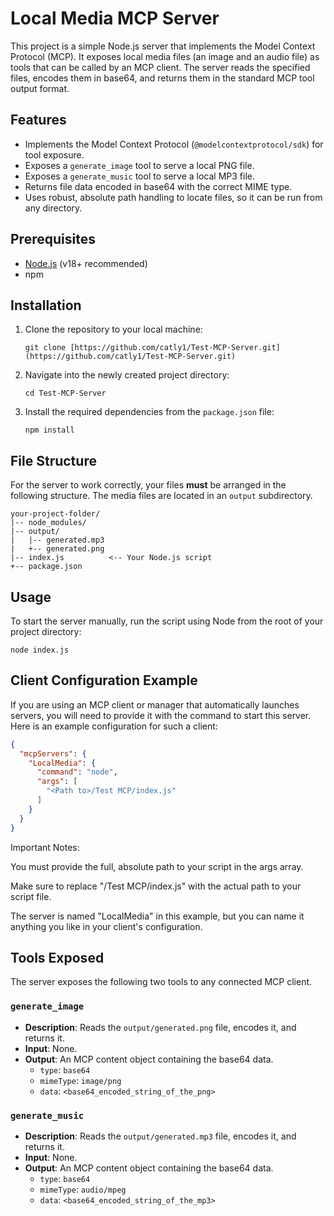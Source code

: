 # Local Media MCP Server

This project is a simple Node.js server that implements the Model Context Protocol (MCP). It exposes local media files (an image and an audio file) as tools that can be called by an MCP client. The server reads the specified files, encodes them in base64, and returns them in the standard MCP tool output format.

## Features

* Implements the Model Context Protocol (`@modelcontextprotocol/sdk`) for tool exposure.
* Exposes a `generate_image` tool to serve a local PNG file.
* Exposes a `generate_music` tool to serve a local MP3 file.
* Returns file data encoded in base64 with the correct MIME type.
* Uses robust, absolute path handling to locate files, so it can be run from any directory.

## Prerequisites

* [Node.js](https://nodejs.org/) (v18+ recommended)
* npm 

## Installation

1.  Clone the repository to your local machine:
    ```
    git clone [https://github.com/catly1/Test-MCP-Server.git](https://github.com/catly1/Test-MCP-Server.git)
    ```
2.  Navigate into the newly created project directory:
    ```
    cd Test-MCP-Server
    ```
3.  Install the required dependencies from the `package.json` file:
    ```
    npm install
    ```


## File Structure

For the server to work correctly, your files **must** be arranged in the following structure. The media files are located in an `output` subdirectory.

```
your-project-folder/
|-- node_modules/
|-- output/
|   |-- generated.mp3
|   +-- generated.png
|-- index.js          <-- Your Node.js script
+-- package.json
```
## Usage

To start the server manually, run the script using Node from the root of your project directory:

```
node index.js
```

## Client Configuration Example

If you are using an MCP client or manager that automatically launches servers, you will need to provide it with the command to start this server. Here is an example configuration for such a client:

```json
{
  "mcpServers": {
    "LocalMedia": {
      "command": "node",
      "args": [
        "<Path to>/Test MCP/index.js"
      ]
    }
  }
}
```
Important Notes:

You must provide the full, absolute path to your script in the args array.

Make sure to replace "<Path to>/Test MCP/index.js" with the actual path to your script file.

The server is named "LocalMedia" in this example, but you can name it anything you like in your client's configuration.

## Tools Exposed

The server exposes the following two tools to any connected MCP client.

### `generate_image`

* **Description**: Reads the `output/generated.png` file, encodes it, and returns it.
* **Input**: None.
* **Output**: An MCP content object containing the base64 data.
    * `type`: `base64`
    * `mimeType`: `image/png`
    * `data`: `<base64_encoded_string_of_the_png>`

### `generate_music`

* **Description**: Reads the `output/generated.mp3` file, encodes it, and returns it.
* **Input**: None.
* **Output**: An MCP content object containing the base64 data.
    * `type`: `base64`
    * `mimeType`: `audio/mpeg`
    * `data`: `<base64_encoded_string_of_the_mp3>`